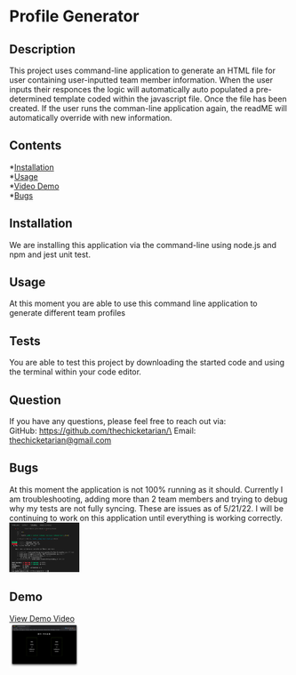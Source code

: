 
# Profile Generator
## Description
This project uses command-line application to generate an HTML file for user containing user-inputted team member information. When the user inputs their responces the logic will automatically auto populated a pre-determined template coded within the javascript file. Once the file has been created. If the user runs the comman-line application again, the readME will automatically override with new information. 
## Contents
*[Installation](#installation)\
*[Usage](#usage)\
*[Video Demo](#demo)\
*[Bugs](#bugs)
## Installation 
We are installing this application via the command-line using node.js and npm and jest unit test.
## Usage
At this moment you are able to use this command line application to generate different team profiles
## Tests
You are able to test this project by downloading the started code and using the terminal within your code editor.

## Question
If you have any questions, please feel free to reach out via:\
GitHub: https://github.com/thechicketarian/\
Email: thechicketarian@gmail.com
## Bugs 
At this moment the application is not 100% running as it should. Currently I am troubleshooting, adding more than 2 team members and trying to debug why my tests are not fully syncing. These are issues as of 5/21/22. I will be continuing to work on this application until everything is working correctly.\
<img src="assets/failedtest.jpg" width="25%">

## Demo 

[View Demo Video](https://vimeo.com/712465243)\
<img src="assets/teamgenerator.jpg" width="25%">
